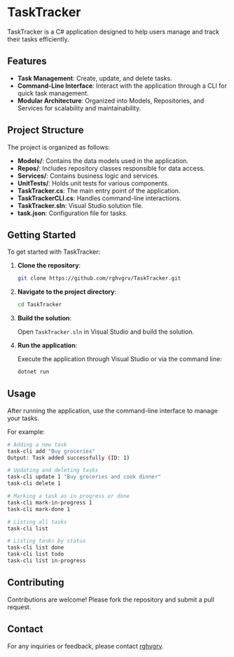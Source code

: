 
# TaskTracker

TaskTracker is a C# application designed to help users manage and track their tasks efficiently.

## Features

- **Task Management**: Create, update, and delete tasks.
- **Command-Line Interface**: Interact with the application through a CLI for quick task management.
- **Modular Architecture**: Organized into Models, Repositories, and Services for scalability and maintainability.

## Project Structure

The project is organized as follows:

- **Models/**: Contains the data models used in the application.
- **Repos/**: Includes repository classes responsible for data access.
- **Services/**: Contains business logic and services.
- **UnitTests/**: Holds unit tests for various components.
- **TaskTracker.cs**: The main entry point of the application.
- **TaskTrackerCLI.cs**: Handles command-line interactions.
- **TaskTracker.sln**: Visual Studio solution file.
- **task.json**: Configuration file for tasks.

## Getting Started

To get started with TaskTracker:

1. **Clone the repository**:

   ```bash
   git clone https://github.com/rghvgrv/TaskTracker.git
   ```

2. **Navigate to the project directory**:

   ```bash
   cd TaskTracker
   ```

3. **Build the solution**:

   Open `TaskTracker.sln` in Visual Studio and build the solution.

4. **Run the application**:

   Execute the application through Visual Studio or via the command line:

   ```bash
   dotnet run
   ```

## Usage

After running the application, use the command-line interface to manage your tasks.

For example:

```bash
# Adding a new task
task-cli add "Buy groceries"
Output: Task added successfully (ID: 1)

# Updating and deleting tasks
task-cli update 1 "Buy groceries and cook dinner"
task-cli delete 1

# Marking a task as in progress or done
task-cli mark-in-progress 1
task-cli mark-done 1

# Listing all tasks
task-cli list

# Listing tasks by status
task-cli list done
task-cli list todo
task-cli list in-progress
```

## Contributing

Contributions are welcome! Please fork the repository and submit a pull request.

## Contact

For any inquiries or feedback, please contact [rghvgrv](https://github.com/rghvgrv).
